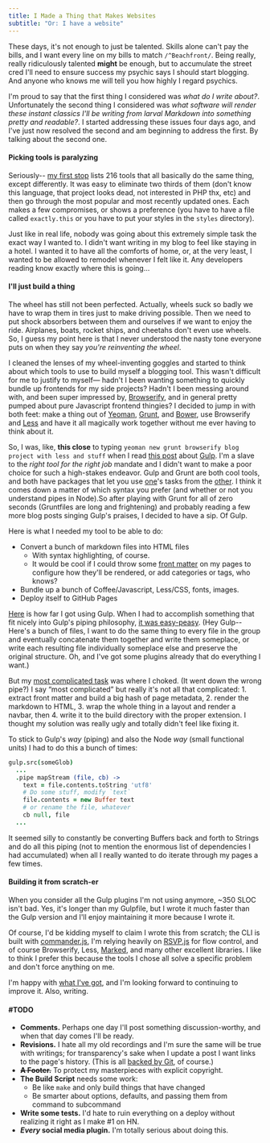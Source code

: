 ```yaml
---
title: I Made a Thing that Makes Websites
subtitle: "Or: I have a website"
---
```


These days, it's not enough to just be talented.  Skills alone can't pay the
bills, and I want every line on my bills to match `/^Beachfront/`.  Being
really, really ridiculously talented **might** be enough, but to accumulate
the street cred I'll need to ensure success my psychic says I should start
blogging.  And anyone who knows me will tell you how highly I regard psychics.

I'm proud to say that the first thing I considered was *what do I write about?*.
Unfortunately the second thing I considered was *what software will render these
instant classics I'll be writing from larval Markdown into something pretty and
readable?*.  I started addressing these issues four days ago, and I've just now
resolved the second and am beginning to address the first.  By talking about the
second one.

#### Picking tools is paralyzing
Seriously-- [my first stop](http://staticsitegenerators.net/) lists 216 tools
that all basically do the same thing, except differently.  It was easy to
eliminate two thirds of them (don't know this language, that project looks dead,
not interested in PHP thx, etc) and then go through the most popular and most
recently updated ones.  Each makes a few compromises, or shows a preference (you
have to have a file called `exactly.this` or you have to put your styles in the
`styles` directory).

Just like in real life, nobody was going about this extremely simple task the
exact way I wanted to.  I didn't want writing in my blog to feel like staying in
a hotel.  I wanted it to have all the comforts of home, or, at the very least, I
wanted to be allowed to remodel whenever I felt like it.  Any developers reading
know exactly where this is going...

#### I'll just build a thing
The wheel has still not been perfected.  Actually, wheels suck so badly we have
to wrap them in tires just to make driving possible.  Then we need to put shock
absorbers between them and ourselves if we want to enjoy the ride.  Airplanes,
boats, rocket ships, and cheetahs don't even use wheels.  So, I guess my point
here is that I never understood the nasty tone everyone puts on when they say
*you're reinventing the wheel*.

I cleaned the lenses of my wheel-inventing goggles and started to think about
which tools to use to build myself a blogging tool.  This wasn't difficult for
me to justify to myself— hadn't I been wanting something to quickly bundle up
frontends for my side projects?  Hadn't I been messing around with, and been
super impressed by, [Browserify](http://browserify.org/), and in general pretty
pumped about pure Javascript frontend thingies?  I decided to jump in with both
feet: make a thing out of [Yeoman](http://yeoman.io/), [Grunt](http://gruntjs.com/),
and [Bower](http://bower.io/), use Browserify and [Less](http://www.lesscss.org/)
and have it all magically work together without me ever having to think about it.

So, I was, like, **this close** to typing `yeoman new grunt browserify blog
project with less and stuff` when I read [this
post](http://blog.ponyfoo.com/2014/01/09/gulp-grunt-whatever) about
[Gulp](http://gulpjs.com/).  I'm a slave to the *right tool for the right job*
mandate and I didn't want to make a poor choice for such a high-stakes
endeavor.  Gulp and Grunt are both cool tools, and both have packages that let
you use [one](https://npmjs.org/package/gulp-grunt)'s tasks from the
[other](https://npmjs.org/package/grunt-gulp).  I think it comes down a matter
of which syntax you prefer (and whether or not you understand pipes in Node).So
after playing with Grunt for all of zero seconds (Gruntfiles are long and
frightening) and probably reading a few more blog posts singing Gulp's praises,
I decided to have a sip.  Of Gulp.

Here is what I needed my tool to be able to do:

* Convert a bunch of markdown files into HTML files
  * With syntax highlighting, of course.
  * It would be cool if I could throw some [front
    matter](http://jekyllrb.com/docs/frontmatter/) on my pages to configure how
    they'll be rendered, or add categories or tags, who knows?
* Bundle up a bunch of Coffee/Javascript, Less/CSS, fonts, images.
* Deploy itself to GitHub Pages

[Here](https://github.com/dashkb/gulp-site) is how far I got using Gulp.  When I
had to accomplish something that fit nicely into Gulp's piping philosophy, [it
was
easy-peasy](https://github.com/dashkb/gulp-site/blob/master/gulpfile.coffee#L76).
(Hey Gulp-- Here's a bunch of files, I want to do the same thing to every file in the group
and eventually concatenate them together and write them someplace, or
write each resulting file individually someplace else and preserve the original
structure.  Oh, and I've got some plugins already that do everything I want.)

But my [most complicated
task](https://github.com/dashkb/gulp-site/blob/master/gulpfile.coffee#L35) was where
I choked.  (It went down the wrong pipe?)  I say “most complicated” but really
it's not all that complicated: 1. extract front matter and build a big hash of
page metadata, 2. render the markdown to HTML, 3. wrap the whole thing in a
layout and render a navbar, then 4. write it to the build directory with the
proper extension.  I thought my solution was really ugly and totally didn't feel
like fixing it.

To stick to Gulp's *way* (piping) and also the Node *way* (small functional
units) I had to do this a bunch of times:

```coffeescript
gulp.src(someGlob)
  ...
  .pipe mapStream (file, cb) ->
    text = file.contents.toString 'utf8'
    # Do some stuff, modify `text`
    file.contents = new Buffer text
    # or rename the file, whatever
    cb null, file
  ...
```

It seemed silly to constantly be converting Buffers back and forth to Strings
and do all this piping (not to mention the enormous list of dependencies
I had accumulated) when all I really wanted to do iterate through my pages a few times.

#### Building it from scratch-er
When you consider all the Gulp plugins I'm not using anymore, ~350
SLOC isn't bad.  Yes, it's longer than my Gulpfile, but I wrote it much
faster than the Gulp version and I'll enjoy maintaining it more because
I wrote it.

Of course, I'd be kidding myself to claim I wrote this from scratch; the CLI is
built with [commander.js](https://github.com/visionmedia/commander.js), I'm
relying heavily on [RSVP.js](https://github.com/tildeio/rsvp.js) for flow
control, and of course Browserify, Less, [Marked](https://github.com/chjj/marked),
and many other excellent libraries.  I like to think I prefer this because the
tools I chose all solve a specific problem and don't force anything on me.

I'm happy with [what I've got](https://github.com/dashkb/dashkb.github.io), and I'm looking forward to continuing to improve
it.  Also, writing.

#### #TODO

* **Comments.**  Perhaps one day I'll post something discussion-worthy, and when
  that day comes I'll be ready.
* **Revisions.** I hate all my old recordings and I'm sure the same will be
  true with writings; for transparency's sake when I update a post I want links
  to the page's history.  (This is all [backed by Git](https://github.com/dashkb/dashkb.github.io), of course.)
* ~~**A Footer.**~~ To protect my masterpieces with explicit copyright.
* **The Build Script** needs some work:
    * Be like `make` and only build things that have changed
    * Be smarter about options, defaults, and passing them from command to subcommand
* **Write some tests.** I'd hate to ruin everything on a deploy without realizing it right as I make #1 on HN.
* **_Every_ social media plugin.** I'm totally serious about doing this.
